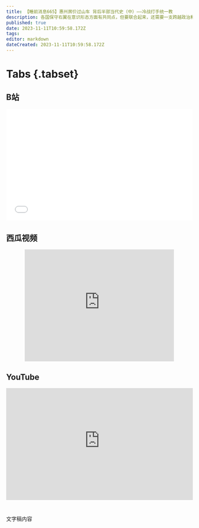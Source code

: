 ```yaml
---
title: 【睡前消息665】惠州房价过山车 背后半部当代史（中）——冷战打手统一教
description: 各国保守右翼在意识形态方面有共同点，但要联合起来，还需要一支跨越政治和文化领域的粘合剂。文鲜明体验过朝韩冷战前线的政治压力，接受过日本教育，熟悉基督教文化，成为跨国统一教的领袖，有必然性。
published: true
date: 2023-11-11T10:59:58.172Z
tags: 
editor: markdown
dateCreated: 2023-11-11T10:59:58.172Z
---
```


# Tabs {.tabset}
## B站
<div style="position: relative; padding: 30% 45%;">
<iframe style="position: absolute; width: 100%; height: 100%; left: 0; top: 0;" src="//player.bilibili.com/player.html?&bvid=BV1hH4y167t4&page=1&as_wide=1&high_quality=1&danmaku=1&autoplay=0" scrolling="no" border="0" frameborder="no" framespacing="0" allowfullscreen="true"></iframe>
</div>

## 西瓜视频
<div style="position: relative; padding: 30% 45%;">
<iframe style="position: absolute; top: 50%; left: 50%; transform: translate(-50%, -50%); width: 80%; height: 100%;" frameborder="0" src="https://www.ixigua.com/iframe/西瓜视频ID?autoplay=0" referrerpolicy="unsafe-url" allowfullscreen></iframe>
</div>

## YouTube
<div style="position: relative; padding: 30% 45%;">
<iframe style="position: absolute; top: 0; left: 0; width: 100%; height: 100%;" src="https://www.youtube-nocookie.com/embed/YouTubeVID" title="YouTube video player" frameborder="0" allow="accelerometer; autoplay; clipboard-write; encrypted-media; gyroscope; picture-in-picture" allowfullscreen="true"></iframe>
</div>
  
# 

文字稿内容
